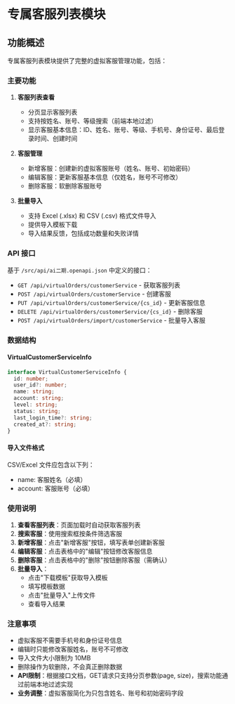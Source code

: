 # 专属客服列表模块

## 功能概述

专属客服列表模块提供了完整的虚拟客服管理功能，包括：

### 主要功能

1. **客服列表查看**
   - 分页显示客服列表
   - 支持按姓名、账号、等级搜索（前端本地过滤）
   - 显示客服基本信息：ID、姓名、账号、等级、手机号、身份证号、最后登录时间、创建时间

2. **客服管理**
   - 新增客服：创建新的虚拟客服账号（姓名、账号、初始密码）
   - 编辑客服：更新客服基本信息（仅姓名，账号不可修改）
   - 删除客服：软删除客服账号

3. **批量导入**
   - 支持 Excel (.xlsx) 和 CSV (.csv) 格式文件导入
   - 提供导入模板下载
   - 导入结果反馈，包括成功数量和失败详情

### API 接口

基于 `/src/api/ai二期.openapi.json` 中定义的接口：

- `GET /api/virtualOrders/customerService` - 获取客服列表
- `POST /api/virtualOrders/customerService` - 创建客服
- `PUT /api/virtualOrders/customerService/{cs_id}` - 更新客服信息
- `DELETE /api/virtualOrders/customerService/{cs_id}` - 删除客服
- `POST /api/virtualOrders/import/customerService` - 批量导入客服

### 数据结构

#### VirtualCustomerServiceInfo
```typescript
interface VirtualCustomerServiceInfo {
  id: number;
  user_id?: number;
  name: string;
  account: string;
  level: string;
  status: string;
  last_login_time?: string;
  created_at?: string;
}
```

#### 导入文件格式
CSV/Excel 文件应包含以下列：
- name: 客服姓名（必填）
- account: 客服账号（必填）

### 使用说明

1. **查看客服列表**：页面加载时自动获取客服列表
2. **搜索客服**：使用搜索框按条件筛选客服
3. **新增客服**：点击"新增客服"按钮，填写表单创建新客服
4. **编辑客服**：点击表格中的"编辑"按钮修改客服信息
5. **删除客服**：点击表格中的"删除"按钮删除客服（需确认）
6. **批量导入**：
   - 点击"下载模板"获取导入模板
   - 填写模板数据
   - 点击"批量导入"上传文件
   - 查看导入结果

### 注意事项

- 虚拟客服不需要手机号和身份证号信息
- 编辑时只能修改客服姓名，账号不可修改
- 导入文件大小限制为 10MB
- 删除操作为软删除，不会真正删除数据
- **API限制**：根据接口文档，GET请求只支持分页参数(page, size)，搜索功能通过前端本地过滤实现
- **业务调整**：虚拟客服简化为只包含姓名、账号和初始密码字段
